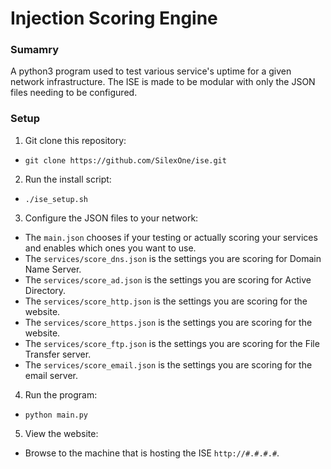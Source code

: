 # Injection Scoring Engine
### Sumamry
A python3 program used to test various service's uptime for a given network infrastructure. The ISE is made to be modular with only the JSON files needing to be configured.

### Setup
1. Git clone this repository:
- `git clone https://github.com/SilexOne/ise.git`
2. Run the install script:
- `./ise_setup.sh`
3. Configure the JSON files to your network:
- The `main.json` chooses if your testing or actually scoring your services and enables which ones you want to use. 
- The `services/score_dns.json` is the settings you are scoring for Domain Name Server.
- The `services/score_ad.json` is the settings you are scoring for Active Directory.
- The `services/score_http.json` is the settings you are scoring for the website.
- The `services/score_https.json` is the settings you are scoring for the website.
- The `services/score_ftp.json` is the settings you are scoring for the File Transfer server.
- The `services/score_email.json` is the settings you are scoring for the email server.
4. Run the program:
- `python main.py`
5. View the website:
- Browse to the machine that is hosting the ISE `http://#.#.#.#`.